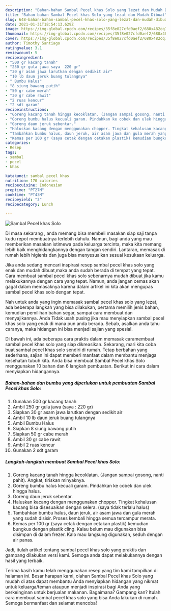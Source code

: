 ```yaml
---
description: "Bahan-bahan Sambal Pecel khas Solo yang lezat dan Mudah Dibuat"
title: "Bahan-bahan Sambal Pecel khas Solo yang lezat dan Mudah Dibuat"
slug: 648-bahan-bahan-sambal-pecel-khas-solo-yang-lezat-dan-mudah-dibuat
date: 2021-01-31T18:54:13.629Z
image: https://img-global.cpcdn.com/recipes/35f8e027cfd0aef2/680x482cq70/sambal-pecel-khas-solo-foto-resep-utama.jpg
thumbnail: https://img-global.cpcdn.com/recipes/35f8e027cfd0aef2/680x482cq70/sambal-pecel-khas-solo-foto-resep-utama.jpg
cover: https://img-global.cpcdn.com/recipes/35f8e027cfd0aef2/680x482cq70/sambal-pecel-khas-solo-foto-resep-utama.jpg
author: Timothy Santiago
ratingvalue: 3.1
reviewcount: 5
recipeingredient:
- "500 gr kacang tanah"
- "250 gr gula jawa saya  220 gr"
- "30 gr asam jawa larutkan dengan sedikit air"
- "10 lb daun jeruk buang tulangnya"
- " Bumbu Halus"
- "8 siung bawang putih"
- "50 gr cabe merah"
- "30 gr cabe rawit"
- "2 ruas kencur"
- "2 sdt garam"
recipeinstructions:
- "Goreng kacang tanah hingga kecoklatan. (Jangan sampai gosong, nanti pahit). Angkat, tiriskan minyaknya."
- "Goreng bumbu halus kecuali garam. Pindahkan ke cobek dan ulek hingga halus."
- "Goreng daun jeruk sebentar."
- "Haluskan kacang dengan menggunakan chopper. Tingkat kehalusan kacang bisa disesuaikan dengan selera. (saya tidak terlalu halus)"
- "Tambahkan bumbu halus, daun jeruk, air asam jawa dan gula merah yang sudah disisir. Proses kembali hingga semua tercampur merata."
- "Kemas per 100 gr (saya cetak dengan cetakan plastik) kemudian bungkus dengan plastik cling. Kalau belum mau digunakan bisa disimpan di dalam frezer. Kalo mau langsung digunakan, seduh dengan air panas."
categories:
- Resep
tags:
- sambal
- pecel
- khas

katakunci: sambal pecel khas 
nutrition: 170 calories
recipecuisine: Indonesian
preptime: "PT27M"
cooktime: "PT43M"
recipeyield: "3"
recipecategory: Lunch

---
```



![Sambal Pecel khas Solo](https://img-global.cpcdn.com/recipes/35f8e027cfd0aef2/680x482cq70/sambal-pecel-khas-solo-foto-resep-utama.jpg)

Di masa  sekarang , anda memang bisa membeli masakan siap saji tanpa kudu repot membuatnya terlebih dahulu. Namun, bagi anda yang mau memberikan masakan istimewa pada keluarga tercinta, maka kita memang lebih baik menghidangkannya dengan tangan sendiri. Lantaran, memasak di rumah lebih higienis dan juga bisa menyesuaikan sesuai kesukaan keluarga.

Jika anda sedang mencari inspirasi resep sambal pecel khas solo yang enak dan mudah dibuat,maka anda sudah berada di tempat yang tepat. Cara membuat sambal pecel khas solo  sebenarnya mudah dibuat jika kamu melakukannya dengan cara yang tepat. Namun, anda jangan cemas akan gagal dalam memasaknya 
karena dalam artikel ini kita akan mengupas sambal pecel khas solo dengan tepat.  



Nah untuk anda yang ingin memasak sambal pecel khas solo yang lezat, ada beberapa langkah yang bisa dilakukan, pertama memilih jenis bahan, kemudian pemilihan bahan segar, sampai cara membuat dan menyajikannya. Anda Tidak usah pusing jika mau menyiapkan sambal pecel khas solo yang enak di mana pun anda berada. Sebab, asalkan anda  tahu caranya, maka hidangan ini bisa menjadi sajian yang spesial.

Di bawah ini, ada beberapa cara praktis  dalam memasak caramembuat sambal pecel khas solo yang siap dikreasikan. Sekarang, mari kita coba buat sambal pecel khas solo sendiri di rumah. Tetap berbahan yang sederhana, sajian ini dapat memberi manfaat dalam membantu menjaga kesehatan tubuh kita. Anda bisa membuat Sambal Pecel khas Solo menggunakan 10 bahan dan 6 langkah pembuatan. Berikut ini cara dalam menyiapkan hidangannya.

<!--inarticleads1-->

##### Bahan-bahan dan bumbu yang diperlukan untuk pembuatan Sambal Pecel khas Solo:

1. Gunakan 500 gr kacang tanah
1. Ambil 250 gr gula jawa (saya : 220 gr)
1. Siapkan 30 gr asam jawa larutkan dengan sedikit air
1. Ambil 10 lb daun jeruk buang tulangnya
1. Ambil  Bumbu Halus
1. Siapkan 8 siung bawang putih
1. Siapkan 50 gr cabe merah
1. Ambil 30 gr cabe rawit
1. Ambil 2 ruas kencur
1. Gunakan 2 sdt garam




<!--inarticleads2-->

##### Langkah-langkah membuat Sambal Pecel khas Solo:

1. Goreng kacang tanah hingga kecoklatan. (Jangan sampai gosong, nanti pahit). Angkat, tiriskan minyaknya.
1. Goreng bumbu halus kecuali garam. Pindahkan ke cobek dan ulek hingga halus.
1. Goreng daun jeruk sebentar.
1. Haluskan kacang dengan menggunakan chopper. Tingkat kehalusan kacang bisa disesuaikan dengan selera. (saya tidak terlalu halus)
1. Tambahkan bumbu halus, daun jeruk, air asam jawa dan gula merah yang sudah disisir. Proses kembali hingga semua tercampur merata.
1. Kemas per 100 gr (saya cetak dengan cetakan plastik) kemudian bungkus dengan plastik cling. Kalau belum mau digunakan bisa disimpan di dalam frezer. Kalo mau langsung digunakan, seduh dengan air panas.




Jadi, itulah artikel tentang  sambal pecel khas solo  yang praktis dan gampang dilakukan versi kami. Semoga anda dapat melakukannya dengan hasil yang terbaik. 

Terima kasih kamu telah menggunakan resep yang tim kami tampilkan di halaman ini. Besar harapan kami, olahan  Sambal Pecel khas Solo yang mudah di atas dapat membantu Anda menyiapkan hidangan yang nikmat untuk keluarga/teman ataupun menjadi inspirasi bagi Anda yang berkeinginan untuk berjualan makanan. Bagaimana? Gampang kan? Itulah cara membuat sambal pecel khas solo yang bisa Anda lakukan di rumah. Semoga bermanfaat dan selamat mencoba!

